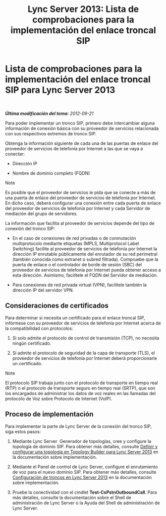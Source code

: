 ﻿---
title: 'Lync Server 2013: Lista de comprobaciones para la implementación del enlace troncal SIP'
TOCTitle: Lista de comprobaciones para la implementación del enlace troncal SIP
ms:assetid: 94f4f03e-19d5-4198-92be-e4076dbb959a
ms:mtpsurl: https://technet.microsoft.com/es-es/library/Gg398755(v=OCS.15)
ms:contentKeyID: 48276051
ms.date: 01/07/2017
mtps_version: v=OCS.15
ms.translationtype: HT
---

# Lista de comprobaciones para la implementación del enlace troncal SIP para Lync Server 2013

 

_**Última modificación del tema:** 2012-09-21_

Para poder implementar un tronco SIP, primero debe intercambiar alguna información de conexión básica con su proveedor de servicios relacionada con sus respectivos extremos de tronco SIP.

Obtenga la información siguiente de cada una de las puertas de enlace del proveedor de servicios de telefonía por Internet a las que se vaya a conectar:

  - Dirección IP

  - Nombre de dominio completo (FQDN)


> [!NOTE]
> Es posible que el proveedor de servicios le pida que se conecte a más de una puerta de enlace del proveedor de servicios de telefonía por Internet. En dicho caso, deberá configurar una conexión entre cada puerta de enlace del proveedor de servicios de telefonía por Internet y cada Servidor de mediación del grupo de servidores.



La información que facilita al proveedor de servicios depende del tipo de conexión del tronco SIP:

  - En el caso de conexiones de red privadas o de conmutación multiprotocolo mediante etiquetas (MPLS, Multiprotocol Label Switching) facilite al proveedor de servicios de telefonía por Internet la dirección IP enrutable públicamente del enrutador de su red perimetral (también conocida como extranet o subred filtrada). Compruebe que la puerta de enlace o el controlador de borde de sesión (SBC) del proveedor de servicios de telefonía por Internet pueda obtener acceso a esta dirección. Asimismo, facilítele el FQDN del Servidor de mediación.

  - Para conexiones de red privada virtual (VPN), facilítele también la dirección IP del servidor VPN.

## Consideraciones de certificados

Para determinar si necesita un certificado para el enlace troncal SIP, infórmese con su proveedor de servicios de telefonía por Internet acerca de la compatibilidad con protocolos:

1.  Si solo admite el protocolo de control de transmisión (TCP), no necesita ningún certificado.

2.  Si admite el protocolo de seguridad de la capa de transporte (TLS), el proveedor de servicios de telefonía por Internet deberá proporcionarle un certificado.


> [!NOTE]
> El protocolo SIP trabaja junto con el protocolo de transporte en tiempo real (RTP) o el protocolo de transporte seguro en tiempo real (SRTP), que son los encargados de administrar los datos de voz reales en las llamadas del protocolo de Voz sobre Protocolo de Internet (VoIP).



## Proceso de implementación

Para implementar la parte de Lync Server de la conexión del tronco SIP, siga estos pasos:

1.  Mediante Lync Server  Generador de topologías, cree y configure la topología de dominio SIP. Para obtener más detalles, consulte [Definir y configurar una topología en Topology Builder para Lync Server 2013](lync-server-2013-define-and-configure-a-topology-in-topology-builder.md) en la documentación sobre implementación.

2.  Mediante el Panel de control de Lync Server, configure el enrutamiento de voz para el nuevo dominio SIP. Para obtener más detalles, consulte [Configuración de troncos en Lync Server 2013](lync-server-2013-configuring-trunks.md) en la documentación sobre implementación.

3.  Pruebe la conectividad con el cmdlet **Test-CsPstnOutboundCall**. Para más detalles, consulte la documentación sobre el Shell de administración de Lync Server o la Ayuda del Shell de administración de Lync Server.

